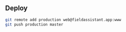 
## Deploy

```sh
git remote add production web@fieldassistant.app:www
git push production master
```


